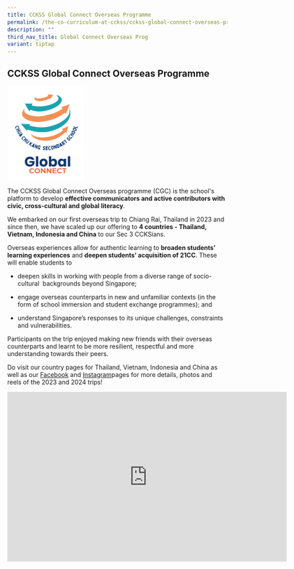 ```yaml
---
title: CCKSS Global Connect Overseas Programme
permalink: /the-co-curriculum-at-cckss/cckss-global-connect-overseas-programme/
description: ""
third_nav_title: Global Connect Overseas Prog
variant: tiptap
---
```

<h2><strong>CCKSS Global Connect Overseas Programme</strong></h2>
<div class="isomer-image-wrapper">
<img style="width: 35%;" height="auto" width="100%" alt="" src="/images/Picture1_removebg_preview.png">
</div>
<p>The CCKSS Global Connect Overseas programme (CGC) is the school's platform
to develop <strong>effective communicators and active contributors with civic, cross-cultural and global literacy</strong>.</p>
<p>We embarked on our first overseas trip to Chiang Rai, Thailand in 2023
and since then, we have scaled up our offering to <strong>4 countries - Thailand, Vietnam, Indonesia and China</strong> to
our Sec 3 CCKSians.</p>
<p>Overseas experiences allow for authentic learning to <strong>broaden students’ learning experiences</strong> and <strong>deepen students’ acquisition of 21CC</strong>.
These will enable students to</p>
<ul data-tight="true" class="tight">
<li>
<p>deepen skills in working with people from a diverse range of socio-cultural&nbsp;
backgrounds beyond Singapore;</p>
</li>
<li>
<p>engage overseas counterparts in new and unfamiliar contexts (in the form
of school immersion and student exchange programmes); and</p>
</li>
<li>
<p>understand Singapore’s responses to its unique challenges, constraints
and vulnerabilities.</p>
</li>
</ul>
<p>Participants on the trip enjoyed making new friends with their overseas
counterparts and learnt to be more resilient, respectful and more understanding
towards their peers.</p>
<p>Do visit our country pages for Thailand, Vietnam, Indonesia and China
as well as our <a href="https://www.facebook.com/CCKSians" rel="noopener nofollow" target="_blank">Facebook</a> and
<a href="https://www.instagram.com/cckssofficial" rel="noopener nofollow" target="_blank">Instagram</a>pages for more details, photos and reels of the 2023 and
2024 trips!</p>
<div class="iframe-wrapper">
<iframe height="389" width="640" allowfullscreen="true" frameborder="0" src="https://docs.google.com/presentation/d/e/2PACX-1vScfrAM4vdEePhncDKnXF2p_rc_Fdl9G7umBM6YAECW1DD7a0PF5routbV0v8XalQ/embed?start=true&amp;loop=true&amp;delayms=3000"></iframe>
</div>
<p></p>
<p></p>